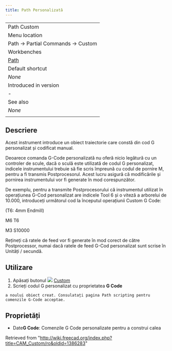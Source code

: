 ```yaml
---
title: Path Personalizată
---
```


|                                          |
| ---------------------------------------- |
| Path Custom                              |
| Menu location                            |
| Path → Partial Commands → Custom         |
| Workbenches                              |
| [Path](/Path_Workbench "Path Workbench") |
| Default shortcut                         |
| _None_                                   |
| Introduced in version                    |
| -                                        |
| See also                                 |
| _None_                                   |
|                                          |

## Descriere

Acest instrument introduce un obiect traiectorie care constă din cod G personalizat și codificat manual.

Deoarece comanda G-Code personalizată nu oferă nicio legătură cu un controler de scule, dacă o sculă este utilizată de codul G personalizat, indicele instrumentului trebuie să fie scris împreună cu codul de pornire M, pentru a fi transmis Postprocesorul. Acest lucru asigură că modificările și pornirea instrumentului vor fi generate în mod corespunzător.

De exemplu, pentru a transmite Postprocesorului că instrumentul utilizat în operațiunea G-Cod personalizat are indicele Tool 6 și o viteză a arborelui de 10.000, introduceți următorul cod la începutul operațiunii Custom G Code:

(T6: 4mm Endmill)

M6 T6

M3 S10000

Rețineți că ratele de feed vor fi generate în mod corect de către Postprocessor, numai dacă ratele de feed G-Cod personalizat sunt scrise în Unități / secundă.

## Utilizare

1. Apăsați butonul ![](/images/Path_Custom.png) [Custom](/Path_Custom "Path Custom")
2. Scrieți codul G personalizat cu proprietatea **G Code**

```
a noului obiect creat. Consulatați pagina Path scripting pentru comenzile G-Code acceptae.

```

## Proprietăți

- Date**G Code**: Comenzile G Code personalizate pentru a construi calea

Retrieved from "<http://wiki.freecad.org/index.php?title=CAM_Custom/ro&oldid=1386283>"
